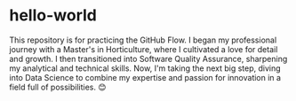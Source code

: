 # hello-world
This repository is for practicing the GitHub Flow.
I began my professional journey with a Master's in Horticulture, where I cultivated a love for detail and growth. I then transitioned into Software Quality Assurance, sharpening my analytical and technical skills. Now, I'm taking the next big step, diving into Data Science to combine my expertise and passion for innovation in a field full of possibilities. 😊
